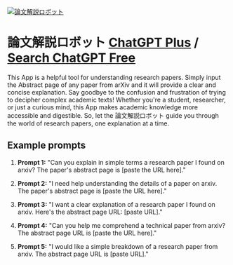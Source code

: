 
[![論文解説ロボット](null)](https://chat.openai.com/g/g-1oY2LehBE-lun-wen-jie-shuo-robotuto)

# 論文解説ロボット [ChatGPT Plus](https://chat.openai.com/g/g-1oY2LehBE-lun-wen-jie-shuo-robotuto) / [Search ChatGPT Free](https://gptcall.net/index.html#/?search=%E8%AB%96%E6%96%87%E8%A7%A3%E8%AA%AC%E3%83%AD%E3%83%9C%E3%83%83%E3%83%88)

This App is a helpful tool for understanding research papers. Simply input the Abstract page of any paper from arXiv and it will provide a clear and concise explanation. Say goodbye to the confusion and frustration of trying to decipher complex academic texts! Whether you're a student, researcher, or just a curious mind, this App makes academic knowledge more accessible and digestible. So, let the 論文解説ロボット guide you through the world of research papers, one explanation at a time.

## Example prompts

1. **Prompt 1:** "Can you explain in simple terms a research paper I found on arxiv? The paper's abstract page is [paste the URL here]."

2. **Prompt 2:** "I need help understanding the details of a paper on arxiv. The paper's abstract page is [paste the URL here]."

3. **Prompt 3:** "I want a clear explanation of a research paper I found on arxiv. Here's the abstract page URL: [paste URL]."

4. **Prompt 4:** "Can you help me comprehend a technical paper from arxiv? The abstract page URL is [paste the URL here]."

5. **Prompt 5:** "I would like a simple breakdown of a research paper from arxiv. The abstract page URL is [paste URL]."





